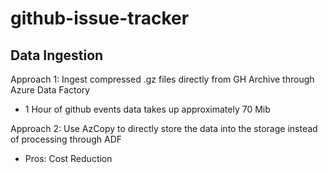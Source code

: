 # github-issue-tracker

## Data Ingestion

Approach 1: Ingest compressed .gz files directly from GH Archive through Azure Data Factory
- 1 Hour of github events data takes up approximately 70 Mib

Approach 2: Use AzCopy to directly store the data into the storage instead of processing through ADF
- Pros: Cost Reduction

